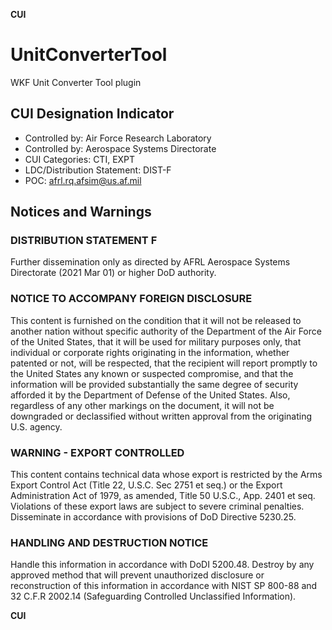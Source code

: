 **CUI**

# UnitConverterTool

WKF Unit Converter Tool plugin

## CUI Designation Indicator
* Controlled by: Air Force Research Laboratory
* Controlled by: Aerospace Systems Directorate
* CUI Categories: CTI, EXPT
* LDC/Distribution Statement: DIST-F
* POC: afrl.rq.afsim@us.af.mil

## Notices and Warnings

### DISTRIBUTION STATEMENT F
Further dissemination only as directed by AFRL Aerospace Systems Directorate
(2021 Mar 01) or higher DoD authority.

### NOTICE TO ACCOMPANY FOREIGN DISCLOSURE
This content is furnished on the condition that it will not be released to
another nation without specific authority of the Department of the Air Force of
the United States, that it will be used for military purposes only, that
individual or corporate rights originating in the information, whether patented
or not, will be respected, that the recipient will report promptly to the
United States any known or suspected compromise, and that the information will
be provided substantially the same degree of security afforded it by the
Department of Defense of the United States. Also, regardless of any other
markings on the document, it will not be downgraded or declassified without
written approval from the originating U.S. agency.

### WARNING - EXPORT CONTROLLED
This content contains technical data whose export is restricted by the Arms
Export Control Act (Title 22, U.S.C. Sec 2751 et seq.) or the Export
Administration Act of 1979, as amended, Title 50 U.S.C., App. 2401 et seq.
Violations of these export laws are subject to severe criminal penalties.
Disseminate in accordance with provisions of DoD Directive 5230.25.

### HANDLING AND DESTRUCTION NOTICE
Handle this information in accordance with DoDI 5200.48. Destroy by any
approved method that will prevent unauthorized disclosure or reconstruction of
this information in accordance with NIST SP 800-88 and 32 C.F.R 2002.14
(Safeguarding Controlled Unclassified Information).

**CUI**
